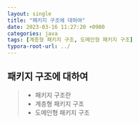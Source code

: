 ```yaml
---
layout: single
title: "패키지 구조에 대하여"
date: 2023-03-16 11:27:20 +0900
categories: java
tags: [계층형 패키지 구조, 도메인형 패키지 구조]
typora-root-url: ../
---
```


## 패키지 구조에 대하여
> - 패키지 구조란
> - 계층형 패키지 구조
> - 도메인형 패키지 구조

<br>

## 

<br>

## 

<br>

## 

<br>
